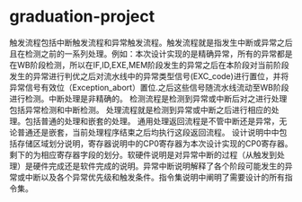 # graduation-project
触发流程包括中断触发流程和异常触发流程。触发流程就是指发生中断或异常之后且在检测之前的一系列处理。例如：本次设计实现的是精确异常，所有的异常都是在WB阶段检测，所以在IF,ID,EXE,MEM阶段发生的异常之后在本阶段对当前阶段发生的异常进行判优之后对流水线中的异常类型信号(EXC_code)进行置位，并将异常信号有效位（Exception_abort）置位.之后这些信号随流水线流动至WB阶段进行检测。中断处理是非精确的。
检测流程是检测到异常或中断后对之进行处理包括异常检测和中断检测。
处理流程就是检测到异常或中断之后进行相应的处理。包括普通的处理和嵌套的处理。
通用处理返回流程是不管中断还是异常，无论普通还是嵌套，当前处理程序结束之后均执行这段返回流程。
设计说明中中包括存储区域划分说明，寄存器说明中的CP0寄存器为本次设计实现的CP0寄存器。剩下的为相应寄存器字段的划分。软硬件说明是对异常中断的过程（从触发到处理）是硬件完成还是软件完成的说明。异常中断说明解释了各个阶段可能发生的异常或中断以及各个异常优先级和触发条件。指令集说明中阐明了需要设计的所有指令集。
